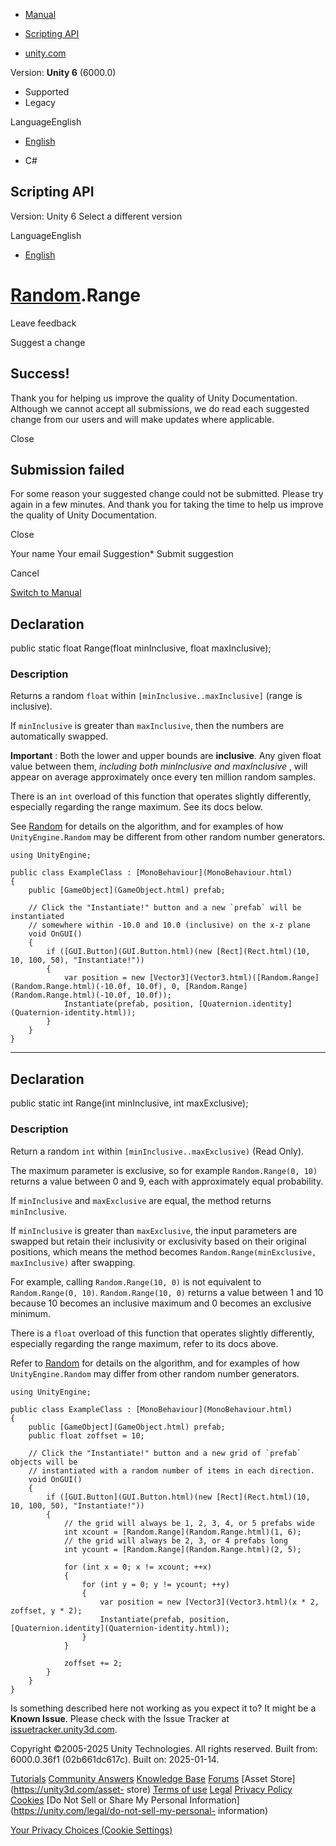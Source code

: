 [ ]()

  * [Manual](../Manual/index.html)
  * [Scripting API](../ScriptReference/index.html)

  * [unity.com](https://unity.com/)

Version: **Unity 6** (6000.0)

  * Supported
  * Legacy

LanguageEnglish

  * [English]()

  * C#

[ ](https://docs.unity3d.com)

## Scripting API

Version: Unity 6 Select a different version

LanguageEnglish

  * [English]()

#  [Random](Random.html).Range

Leave feedback

Suggest a change

## Success!

Thank you for helping us improve the quality of Unity Documentation. Although
we cannot accept all submissions, we do read each suggested change from our
users and will make updates where applicable.

Close

## Submission failed

For some reason your suggested change could not be submitted. Please <a>try
again</a> in a few minutes. And thank you for taking the time to help us
improve the quality of Unity Documentation.

Close

Your name Your email Suggestion* Submit suggestion

Cancel

[Switch to Manual](../Manual/class-random.html "Go to Random Component in the
Manual")

## Declaration

public static float Range(float minInclusive, float maxInclusive);

### Description

Returns a random `float` within `[minInclusive..maxInclusive]` (range is
inclusive).

If `minInclusive` is greater than `maxInclusive`, then the numbers are
automatically swapped.  
  
**Important** : Both the lower and upper bounds are **inclusive**. Any given
float value between them, _including both minInclusive and maxInclusive_ ,
will appear on average approximately once every ten million random samples.  
  
There is an `int` overload of this function that operates slightly
differently, especially regarding the range maximum. See its docs below.  
  
See [Random](Random.html) for details on the algorithm, and for examples of
how `UnityEngine.Random` may be different from other random number generators.

    
    
    using UnityEngine;  
      
    public class ExampleClass : [MonoBehaviour](MonoBehaviour.html)
    {
        public [GameObject](GameObject.html) prefab;  
      
        // Click the "Instantiate!" button and a new `prefab` will be instantiated
        // somewhere within -10.0 and 10.0 (inclusive) on the x-z plane
        void OnGUI()
        {
            if ([GUI.Button](GUI.Button.html)(new [Rect](Rect.html)(10, 10, 100, 50), "Instantiate!"))
            {
                var position = new [Vector3](Vector3.html)([Random.Range](Random.Range.html)(-10.0f, 10.0f), 0, [Random.Range](Random.Range.html)(-10.0f, 10.0f));
                Instantiate(prefab, position, [Quaternion.identity](Quaternion-identity.html));
            }
        }
    }
    

* * *

## Declaration

public static int Range(int minInclusive, int maxExclusive);

### Description

Return a random `int` within `[minInclusive..maxExclusive)` (Read Only).

The maximum parameter is exclusive, so for example `Random.Range(0, 10)`
returns a value between 0 and 9, each with approximately equal probability.  
  
If `minInclusive` and `maxExclusive` are equal, the method returns
`minInclusive`.  
  
If `minInclusive` is greater than `maxExclusive`, the input parameters are
swapped but retain their inclusivity or exclusivity based on their original
positions, which means the method becomes `Random.Range(minExclusive,
maxInclusive)` after swapping.  
  
For example, calling `Random.Range(10, 0)` is not equivalent to
`Random.Range(0, 10)`. `Random.Range(10, 0)` returns a value between 1 and 10
because 10 becomes an inclusive maximum and 0 becomes an exclusive minimum.  
  
There is a `float` overload of this function that operates slightly
differently, especially regarding the range maximum, refer to its docs above.  
  
Refer to [Random](Random.html) for details on the algorithm, and for examples
of how `UnityEngine.Random` may differ from other random number generators.

    
    
    using UnityEngine;  
      
    public class ExampleClass : [MonoBehaviour](MonoBehaviour.html)
    {
        public [GameObject](GameObject.html) prefab;
        public float zoffset = 10;  
      
        // Click the "Instantiate!" button and a new grid of `prefab` objects will be
        // instantiated with a random number of items in each direction.
        void OnGUI()
        {
            if ([GUI.Button](GUI.Button.html)(new [Rect](Rect.html)(10, 10, 100, 50), "Instantiate!"))
            {
                // the grid will always be 1, 2, 3, 4, or 5 prefabs wide
                int xcount = [Random.Range](Random.Range.html)(1, 6);
                // the grid will always be 2, 3, or 4 prefabs long
                int ycount = [Random.Range](Random.Range.html)(2, 5);  
      
                for (int x = 0; x != xcount; ++x)
                {
                    for (int y = 0; y != ycount; ++y)
                    {
                        var position = new [Vector3](Vector3.html)(x * 2, zoffset, y * 2);
                        Instantiate(prefab, position, [Quaternion.identity](Quaternion-identity.html));
                    }
                }  
      
                zoffset += 2;
            }
        }
    }
    

Is something described here not working as you expect it to? It might be a
**Known Issue**. Please check with the Issue Tracker at
[issuetracker.unity3d.com](https://issuetracker.unity3d.com).

Copyright ©2005-2025 Unity Technologies. All rights reserved. Built from:
6000.0.36f1 (02b661dc617c). Built on: 2025-01-14.

[Tutorials](https://unity3d.com/learn) [Community
Answers](https://answers.unity3d.com) [Knowledge
Base](https://support.unity3d.com/hc/en-us)
[Forums](https://forum.unity3d.com) [Asset Store](https://unity3d.com/asset-
store) [Terms of use](https://docs.unity3d.com/Manual/TermsOfUse.html)
[Legal](https://unity.com/legal) [Privacy
Policy](https://unity.com/legal/privacy-policy)
[Cookies](https://unity.com/legal/cookie-policy) [Do Not Sell or Share My
Personal Information](https://unity.com/legal/do-not-sell-my-personal-
information)

[Your Privacy Choices (Cookie Settings)](javascript:void\(0\);)

